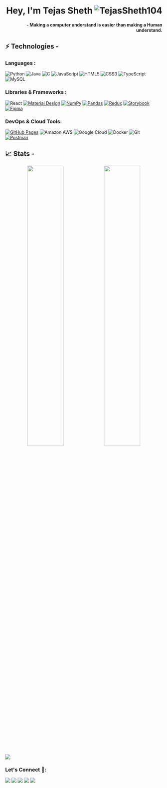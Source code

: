 <!-- <h1 align="center"> Hey there 👋, I'm <a href="http://tejas-sheth.netlify.app/">Tejas Sheth </a> -->
<h1 align="center"> Hey, I'm Tejas Sheth 
  <img align="right" src="https://komarev.com/ghpvc/?username=TejasSheth104&color=blue" alt="TejasSheth104"/>
</h1>

<!-- <a href="http://tejas-sheth.netlify.app/">Portfolio</a> -->

<h4 align="right">- Making a computer understand is easier than making a Human understand. </h4>

<p> 
</p>

## ⚡ Technologies -
### Languages :
![Python](https://img.shields.io/badge/-Python-black?style=flat-square&logo=Python)
![Java](https://img.shields.io/badge/-Java-E34A86?style=flat-square&logo=java)
![C](https://img.shields.io/badge/-C-00599C?style=flat-square&logo=c)
![JavaScript](https://img.shields.io/badge/-JavaScript-black?style=flat-square&logo=javascript)
![HTML5](https://img.shields.io/badge/-HTML5-E34F26?style=flat-square&logo=html5&logoColor=white)
![CSS3](https://img.shields.io/badge/-CSS3-1572B6?style=flat-square&logo=css3)
![TypeScript](https://img.shields.io/badge/-TypeScript-007ACC?style=flat-square&logo=typescript)
![MySQL](https://img.shields.io/badge/-MySQL-black?style=flat-square&logo=mysql)

### Libraries & Frameworks :
![React](https://img.shields.io/badge/-React-black?style=flat-square&logo=react)
<a href="#"><img alt="Material Design" src="https://img.shields.io/badge/Material%20Design%20-%230081CB.svg?logo=material-design&logoColor=white"></a>
<a href="#"><img alt="NumPy" src="https://img.shields.io/badge/Numpy%20-%23013243.svg?logo=numpy&logoColor=white"></a>
<a href="#"><img alt="Pandas" src="https://img.shields.io/badge/Pandas%20-%23150458.svg?logo=pandas&logoColor=white"></a>
<a href="#"><img alt="Redux" src="https://img.shields.io/badge/Redux-593D88?logo=redux&logoColor=white"></a>
<a href="#"><img alt="Storybook" src="https://img.shields.io/badge/Storybook-EA4C89?logo=storybook&logoColor=white"></a>
<a href="#"><img alt="Figma" src="https://img.shields.io/badge/Figma-F24E1E?&logo=figma&logoColor=white"></a>

### DevOps & Cloud Tools:
<a href="#"><img alt="GitHub Pages" src="https://img.shields.io/badge/GitHub%20Pages-%23327FC7.svg?logo=github&logoColor=white"></a>
![Amazon AWS](https://img.shields.io/badge/Amazon%20AWS-232F3E?style=flat-square&logo=amazon-aws)
![Google Cloud](https://img.shields.io/badge/Google%20Cloud-black?style=flat-square&logo=google-cloud)
![Docker](https://img.shields.io/badge/-Docker-black?style=flat-square&logo=docker)
![Git](https://img.shields.io/badge/-Git-black?style=flat-square&logo=git)
<a href="#"><img alt="Postman" src="https://img.shields.io/badge/Postman-FF6C37?logo=postman&logoColor=white"></a>

## 📈 Stats -
<p align="center">
  <img width="48%" src="https://github-readme-stats.vercel.app/api?username=TejasSheth104&show_icons=true&theme=tokyonight" />
  <img width="48%" src="https://github-readme-streak-stats.herokuapp.com/?user=TejasSheth104&theme=tokyonight" />
</p>

![](https://activity-graph.herokuapp.com/graph?username=TejasSheth104&theme=github)

### Let's Connect 🤝: 
[<img src = "https://img.shields.io/badge/Linkedin-%230077B5.svg?&logo=linkedin&logoColor=black" />][linkedin]
[<img src = "https://img.shields.io/badge/Gmail-%23E4405F.svg?&logo=gmail&logoColor=black">][gmail]
[<img src = "https://img.shields.io/badge/Twitter-%231DA1F2.svg?&logo=twitter&logoColor=black" />][twitter1]
[<img src = "https://img.shields.io/badge/Instagram-E4405F?&logo=instagram&logoColor=black">][instagram]
[<img src = "https://img.shields.io/badge/Medium-E4405F?&logo=medium&logoColor=black">][medium]

[medium]: https://medium.com/@tejas.sheth04
[instagram]: https://instagram.com/tejassheth104
[linkedin]: https://www.linkedin.com/in/tejas-sheth-13149a1a7/
[gmail]: mailto:http://www.tejas.sheth04@gmail.com
[twitter1]: https://twitter.com/TejasSheth104

